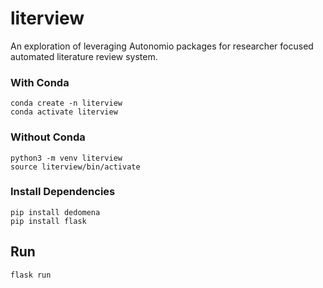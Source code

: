 # literview
An exploration of leveraging Autonomio packages for researcher focused automated literature review system.


### With Conda

```
conda create -n literview
conda activate literview
```

### Without Conda

```
python3 -m venv literview
source literview/bin/activate
```

### Install Dependencies

```
pip install dedomena
pip install flask
```

## Run

```
flask run
